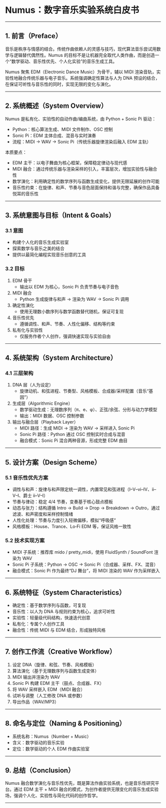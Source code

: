 # Numus：数字音乐实验系统白皮书

---

## 1. 前言（Preface）

音乐是秩序与情感的结合。传统作曲依赖人的灵感与技巧，现代算法音乐尝试用数学与逻辑替代偶然性。Numus 的目标不是让机器完全取代人类作曲，而是创造一个“数学驱动、音乐性优先、个人化实验”的音乐生成工具。

Numus 聚焦 EDM（Electronic Dance Music）为骨干，辅以 MIDI 渲染音轨，实验性地融合传统乐器与电子音乐。系统强调确定性算法与人为 DNA 预设的结合，在保证可听性与音乐性的同时，实现无限的变化与演化。

---

## 2. 系统概述（System Overview）

Numus 是私有化、实验性的自动作曲/编曲系统，由 Python + Sonic Pi 驱动：

- Python：核心算法生成、MIDI 文件制作、OSC 控制  
- Sonic Pi：EDM 主体合成、混音与实时演奏  
- 流程：MIDI → WAV → Sonic Pi（传统乐器旋律渲染后融入 EDM 主轨）

本质要点：

- EDM 主干：以电子舞曲为核心框架，保障稳定律动与现代感
- MIDI 融合：通过传统乐器与渲染采样的引入，丰富层次，增加实验性与融合性
- 数学演化：利用确定性的数学序列与函数生成变化，提供无限延展的创作可能
- 音乐性约束：在旋律、和声、节奏与音色层面保持和谐与完整，确保作品具备悦耳的音乐性

---

## 3. 系统意图与目标（Intent & Goals）

### 3.1 意图

- 构建个人化的音乐生成实验室  
- 探索数学与音乐之美的结合  
- 提供以最简化编程实现音乐创意的工具

### 3.2 目标

1. EDM 骨干  
    - 输出以 EDM 为核心，Sonic Pi 负责节奏与电子音色  
2. MIDI 融合  
    - Python 生成旋律与和声 → 渲染为 WAV → Sonic Pi 调用  
3. 确定性演化  
    - 使用无理数小数序列与数学函数替代随机，保证可复现  
4. 音乐性优先  
    - 遵循调性、和声、节奏、人性化偏移、结构等约束  
5. 私有化与实验性  
    - 仅服务作者个人创作，强调快速实现与实验自由

---

## 4. 系统架构（System Architecture）

### 4.1 三层架构

1. DNA 层（人为设定）  
    - 旋律动机、和弦进程、节奏型、风格模板、合成器/采样配置（音乐“基因”）  
2. 生成层（Algorithmic Engine）  
    - 数学驱动生成：无理数序列（π、e、φ）、正弦/余弦、分形与动力学模型  
    - 输出：MIDI 数据、OSC 控制参数  
3. 输出与融合层（Playback Layer）  
    - MIDI 路径：生成 MIDI → 渲染为 WAV → 采样进入 Sonic Pi  
    - Sonic Pi 路径：Python 通过 OSC 控制实时合成与混音  
    - 融合模式：Sonic Pi 混合两种音源，形成完整 EDM 曲目

---

## 5. 设计方案（Design Scheme）

### 5.1 音乐性优先方案

- 调性与和声：旋律与和声限定统一调性，内置常见和弦进程（I–V–vi–IV、ii–V–I、爵士 ii–V–I）  
- 节奏与律动：稳定 4/4 节奏，变奏基于核心鼓点模板  
- 动态与张力：结构遵循 Intro → Build → Drop → Breakdown → Outro，通过滤波、和声密度和采样控制情绪  
- 人性化处理：节奏与力度引入轻微偏移，模拟“呼吸感”  
- 风格模板：House、Trance、Lo‑Fi EDM 等，保证风格一致性

### 5.2 技术实现方案

- MIDI 子系统：推荐库 mido / pretty_midi，使用 FluidSynth / SoundFont 渲染为 WAV  
- Sonic Pi 子系统：Python → OSC → Sonic Pi（合成器、采样、FX、混音）  
- 融合模式：Sonic Pi 作为最终“DJ 舞台”，将 MIDI 渲染的 WAV 作为采样嵌入

---

## 6. 系统特征（System Characteristics）

- 确定性：基于数学序列与函数，可复现  
- 音乐性：以人为 DNA 与规则约束为核心，追求可听性  
- 实验性：轻量级代码结构，快速迭代创意  
- 私有化：专属个人创作工具  
- 融合性：传统 MIDI 与 EDM 结合，形成独特风格

---

## 7. 创作工作流（Creative Workflow）

1. 设定 DNA（旋律、和弦、节奏、风格模板）  
2. 算法演化（基于无理数序列与函数生成变体）  
3. MIDI 输出并渲染为 WAV  
4. Sonic Pi 构建 EDM 主干（鼓点、合成器、FX）  
5. 将 WAV 采样嵌入 EDM（MIDI 融合）  
6. 试听与调整（人工修改 DNA 或参数）  
7. 导出作品（WAV/MP3）

---

## 8. 命名与定位（Naming & Positioning）

- 系统名称：Numus（Number + Music）  
- 含义：数字驱动的音乐实验  
- 定位：数学驱动的个人 EDM 作曲实验室

---

## 9. 总结（Conclusion）

Numus 融合数学演化与音乐性优先，既是算法作曲实验系统，也是音乐性研究平台。通过 EDM 主干 + MIDI 融合的模式，为创作者提供无限变化的音乐生成实验场，强调个人化、实验性与简化代码的创作哲学。

---
